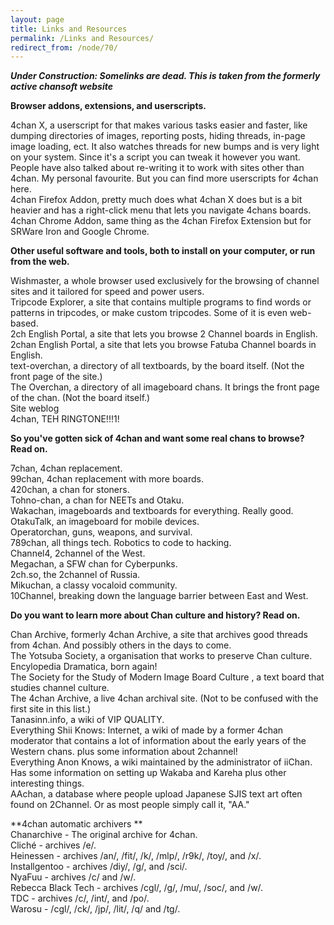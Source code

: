 ```yaml
---
layout: page
title: Links and Resources
permalink: /Links and Resources/
redirect_from: /node/70/
---
```


_**Under Construction: Somelinks are dead. This is taken from the formerly active chansoft website**_

**Browser addons, extensions, and userscripts.**

4chan X, a userscript for that makes various tasks easier and faster, like dumping directories of images, reporting posts, hiding threads, in-page image loading, ect. It also watches threads for new bumps and is very light on your system. Since it's a script you can tweak it however you want. People have also talked about re-writing it to work with sites other than 4chan. My personal favourite. But you can find more userscripts for 4chan here.  
4chan Firefox Addon, pretty much does what 4chan X does but is a bit heavier and has a right-click menu that lets you navigate 4chans boards.  
4chan Chrome Addon, same thing as the 4chan Firefox Extension but for SRWare Iron and Google Chrome.

**Other useful software and tools, both to install on your computer, or run from the web.**

Wishmaster, a whole browser used exclusively for the browsing of channel sites and it tailored for speed and power users.  
Tripcode Explorer, a site that contains multiple programs to find words or patterns in tripcodes, or make custom tripcodes. Some of it is even web-based.  
2ch English Portal, a site that lets you browse 2 Channel boards in English.  
2chan English Portal, a site that lets you browse Fatuba Channel boards in English.  
text-overchan, a directory of all textboards, by the board itself. (Not the front page of the site.)  
The Overchan, a directory of all imageboard chans. It brings the front page of the chan. (Not the board itself.)  
Site weblog  
4chan, TEH RINGTONE!!!1!

**So you've gotten sick of 4chan and want some real chans to browse? Read on.**

7chan, 4chan replacement.  
99chan, 4chan replacement with more boards.  
420chan, a chan for stoners.  
Tohno-chan, a chan for NEETs and Otaku.  
Wakachan, imageboards and textboards for everything. Really good.  
OtakuTalk, an imageboard for mobile devices.  
Operatorchan, guns, weapons, and survival.  
789chan, all things tech. Robotics to code to hacking.  
Channel4, 2channel of the West.  
Megachan, a SFW chan for Cyberpunks.  
2ch.so, the 2channel of Russia.  
Mikuchan, a classy vocaloid community.  
10Channel, breaking down the language barrier between East and West.

**Do you want to learn more about Chan culture and history? Read on.**

Chan Archive, formerly 4chan Archive, a site that archives good threads from 4chan. And possibly others in the days to come.  
The Yotsuba Society, a organisation that works to preserve Chan culture.  
Encylopedia Dramatica, born again!  
The Society for the Study of Modern Image Board Culture , a text board that studies channel culture.  
The 4chan Archive, a live 4chan archival site. (Not to be confused with the first site in this list.)  
Tanasinn.info, a wiki of VIP QUALITY.  
Everything Shii Knows: Internet, a wiki of made by a former 4chan moderator that contains a lot of information about the early years of the Western chans. plus some information about 2channel!  
Everything Anon Knows, a wiki maintained by the administrator of iiChan. Has some information on setting up Wakaba and Kareha plus other interesting things.  
AAchan, a database where people upload Japanese SJIS text art often found on 2Channel. Or as most people simply call it, "AA."

**4chan automatic archivers **  
Chanarchive - The original archive for 4chan.  
Cliché - archives /e/.  
Heinessen - archives /an/, /fit/, /k/, /mlp/, /r9k/, /toy/, and /x/.  
Installgentoo - archives /diy/, /g/, and /sci/.  
NyaFuu - archives /c/ and /w/.  
Rebecca Black Tech - archives /cgl/, /g/, /mu/, /soc/, and /w/.  
TDC - archives /c/, /int/, and /po/.  
Warosu - /cgl/, /ck/, /jp/, /lit/, /q/ and /tg/.  